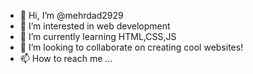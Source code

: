 - 👋 Hi, I’m @mehrdad2929
- 👀 I’m interested in  web development
- 🌱 I’m currently learning HTML,CSS,JS
- 💞️ I’m looking to collaborate on creating cool websites!
- 📫 How to reach me ...

<!---
mehrdad2929/mehrdad2929 is a ✨ special ✨ repository because its `README.md` (this file) appears on your GitHub profile.
You can click the Preview link to take a look at your changes.
--->
